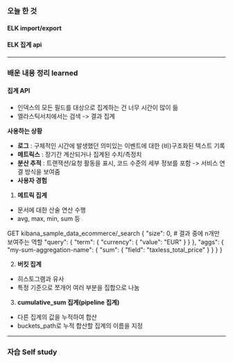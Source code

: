 ### 오늘 한 것

#### ELK import/export
#### ELK 집계 api

  
***

### 배운 내용 정리 learned

#### 집계 API
- 인덱스의 모든 필드를 대상으로 집계하는 건 너무 시간이 많이 듦
- 엘라스틱서치에서는 검색 -> 결과 집계

**사용하는 상황**
- **로그** : 구체적인 시간에 발생했던 의미있는 이벤트에 대한 (비)구조화된 텍스트 기록
- **메트릭스** : 장기간 계산되거나 집계된 수치/측정치
- **분산 추적** : 트랜잭션/요청 활동을 표시, 코드 수준의 세부 정보를 포함 -> 서비스 연결 방식을 보여줌
- **사용자 경험**

1) **메트릭 집계**
- 문서에 대한 산술 연산 수행
- avg, max, min, sum 등
  
GET kibana_sample_data_ecommerce/_search
        {
          "size": 0, # 결과 중에 n개만 보여주는 역할 
          "query": {
            "term": {
              "currency": {
                "value": "EUR"
              }
            }
          },
          "aggs": {
            "my-sum-aggregation-name": {
              "sum": {
                "field": "taxless_total_price"
              }
            }
          }
        }


2) **버킷 집계**
- 히스토그램과 유사
- 특정 기준으로 쪼개어 여러 부분을 집합으로 나눔

3) **cumulative_sum 집계(pipeline 집계)**
- 다른 집계의 값을 누적하여 합산
- buckets_path로 누적 합산할 집계의 이름을 지정

***

### 자습 Self study

####
